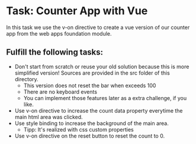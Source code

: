 # Task: Counter App with Vue

In this task we use the v-on directive to create a vue version of our counter app from the web apps foundation module.

## Fulfill the following tasks:

- Don't start from scratch or reuse your old solution because this is more simplified version! Sources are provided in the src folder of this directory.
  - This version does not reset the bar when exceeds 100
  - There are no keyboard events
  - You can implement those features later as a extra challenge, if you like.
- Use v-on directive to increase the count data property everytime the main html area was clicked.
- Use style binding to increase the background of the main area.
  - Tipp: It's realized with css custom properties
- Use v-on directive on the reset button to reset the count to 0.
